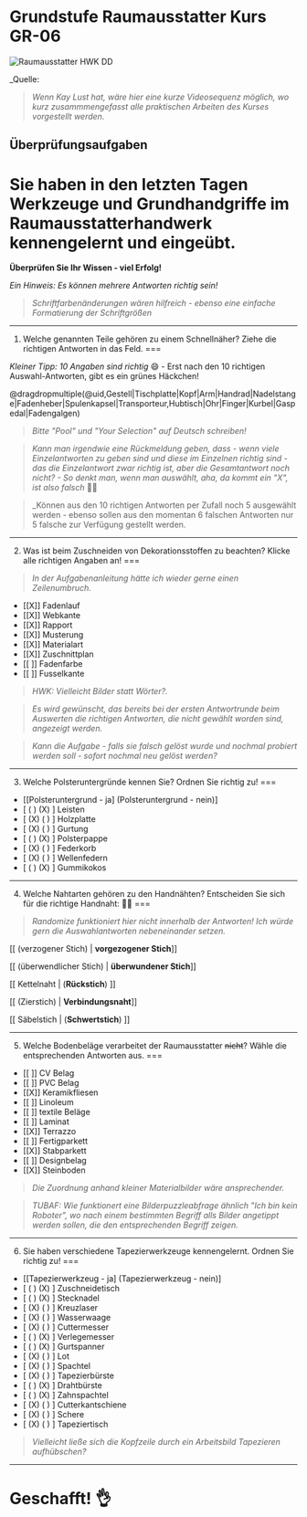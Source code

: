 <!--

author:   Hilke Domsch

email:    hilke.domsch@gkz-ev.de

version:  0.0.2

language: de

narrator: Deutsch Male

comment:  Grundkurs Raumausstatter

edit: true
date: 2025-06-24
logo: https://raw.githubusercontent.com/Ifi-DiAgnostiK-Project/LiaScript-Courses/refs/heads/main/img/Logo_234px.png


import: https://raw.githubusercontent.com/Ifi-DiAgnostiK-Project/LiaScript_DragAndDrop_Template/refs/heads/main/README.md
import: https://raw.githubusercontent.com/Ifi-DiAgnostiK-Project/Piktogramme/refs/heads/main/makros.md
import: https://raw.githubusercontent.com/Ifi-DiAgnostiK-Project/LiaScript_ImageQuiz/refs/heads/main/README.md

@style
.flex-container {
    display: flex;[](https://liascript.github.io/LiveEditor/liascript/index.html?#5)
    flex-wrap: wrap; /* Allows the items to wrap as needed */
    align-items: stretch;
    gap: 20px; /* Adds both horizontal and vertical spacing between items */
}

.flex-child { 
    flex: 1;
    margin-right: 20px; /* Adds space between the columns */
}

@media (max-width: 600px) {
    .flex-child {
        flex: 100%; /* Makes the child divs take up the full width on slim devices */
        margin-right: 0; /* Removes the right margin */
    }
}
@end

-->

# Grundstufe Raumausstatter Kurs GR-06

![Raumausstatter HWK DD](img/interior.jpg)

_Quelle: 

>_Wenn Kay Lust hat, wäre hier eine kurze Videosequenz möglich, wo kurz zusammmengefasst alle praktischen Arbeiten des Kurses vorgestellt werden._

##  Überprüfungsaufgaben

Sie haben in den letzten Tagen Werkzeuge und Grundhandgriffe im Raumausstatterhandwerk kennengelernt und eingeübt.
===

__Überprüfen Sie Ihr Wissen - viel Erfolg!__

_Ein Hinweis: Es können mehrere Antworten richtig sein!_

>_Schriftfarbenänderungen wären hilfreich - ebenso eine einfache Formatierung der Schriftgrößen_

------------------------

1. Welche genannten Teile gehören zu einem Schnellnäher? Ziehe die richtigen Antworten in das Feld.
===

_Kleiner Tipp: 10 Angaben sind richtig_ 😄 - Erst nach den 10 richtigen Auswahl-Antworten, gibt es ein grünes Häckchen!

<!-- data-randomize -->
@dragdropmultiple(@uid,Gestell|Tischplatte|Kopf|Arm|Handrad|Nadelstange|Fadenheber|Spulenkapsel|Transporteur,Hubtisch|Ohr|Finger|Kurbel|Gaspedal|Fadengalgen)


>_Bitte "Pool" und "Your Selection" auf Deutsch schreiben!_

>_Kann man irgendwie eine Rückmeldung geben, dass - wenn viele Einzelantworten zu geben sind und diese im Einzelnen richtig sind - das die Einzelantwort zwar richtig ist, aber die Gesamtantwort noch nicht? - So denkt man, wenn man auswählt, aha, da kommt ein "X", ist also falsch_ 🤷‍♀️

>_Können aus den 10 richtigen Antworten per Zufall noch 5 ausgewählt werden - ebenso sollen aus den momentan 6 falschen Antworten nur 5 falsche zur Verfügung gestellt werden.

-----

2. Was ist beim Zuschneiden von Dekorationsstoffen zu beachten? Klicke alle richtigen Angaben an!
===

>_In der Aufgabenanleitung hätte ich wieder gerne einen Zeilenumbruch._

<!-- data-randomize -->
- [[X]] Fadenlauf
- [[X]] Webkante
- [[X]] Rapport
- [[X]] Musterung
- [[X]] Materialart
- [[X]] Zuschnittplan
- [[ ]] Fadenfarbe
- [[ ]] Fusselkante

>_HWK: Vielleicht Bilder statt Wörter?._

>_Es wird gewünscht, das bereits bei der ersten Antwortrunde beim Auswerten die richtigen Antworten, die nicht gewählt worden sind, angezeigt werden._

>_Kann die Aufgabe - falls sie falsch gelöst wurde und nochmal probiert werden soll - sofort nochmal neu gelöst werden?_

----

3. Welche Polsteruntergründe kennen Sie? Ordnen Sie richtig zu!
===


<!-- data-randomize -->
- [[Polsteruntergrund - ja] (Polsteruntergrund - nein)]
- [    ( )           (X)        ]  Leisten
- [    (X)           ( )        ]  Holzplatte
- [    (X)           ( )        ]  Gurtung
- [    ( )           (X)        ]  Polsterpappe
- [    (X)           ( )        ]  Federkorb
- [    (X)           ( )        ]  Wellenfedern
- [    ( )           (X)        ]  Gummikokos


---

4. Welche Nahtarten gehören zu den Handnähten? Entscheiden Sie sich für die richtige Handnaht: 🤷‍♀️
===

>_Randomize funktioniert hier nicht innerhalb der Antworten! Ich würde gern die Auswahlantworten nebeneinander setzen._

<!-- data-randomize -->
[[ (verzogener Stich) | __vorgezogener Stich__]] 

<!-- data-randomize -->
[[ (überwendlicher Stich) | __überwundener Stich__]] 

<!-- data-randomize -->
[[ Kettelnaht | (__Rückstich__)  ]] 

<!-- data-randomize -->
[[ (Zierstich) | __Verbindungsnaht__]] 

<!-- data-randomize -->
[[ Säbelstich | (__Schwertstich__)  ]] 

---

5. Welche Bodenbeläge verarbeitet der Raumausstatter ~~nicht~~? Wähle die entsprechenden Antworten aus. 
===

<!-- data-randomize -->
- [[ ]] CV Belag
- [[ ]] PVC Belag
- [[X]] Keramikfliesen
- [[ ]] Linoleum
- [[ ]] textile Beläge
- [[ ]] Laminat
- [[X]] Terrazzo
- [[ ]] Fertigparkett
- [[X]] Stabparkett
- [[ ]] Designbelag
- [[X]] Steinboden

>_Die Zuordnung anhand kleiner Materialbilder wäre ansprechender._

>_TUBAF: Wie funktionert eine Bilderpuzzleabfrage ähnlich "Ich bin kein Roboter", wo nach einem bestimmten Begriff alls Bilder angetippt werden sollen, die den entsprechenden Begriff zeigen._

---

6. Sie haben verschiedene Tapezierwerkzeuge kennengelernt. Ordnen Sie richtig zu!
===

<!-- data-randomize -->
- [[Tapezierwerkzeug - ja] (Tapezierwerkzeug - nein)]
- [    ( )           (X)        ]  Zuschneidetisch
- [    ( )           (X)        ]  Stecknadel
- [    (X)           ( )        ]  Kreuzlaser
- [    (X)           ( )        ]  Wasserwaage
- [    (X)           ( )        ]  Cuttermesser
- [    ( )           (X)        ]  Verlegemesser
- [    ( )           (X)        ]  Gurtspanner
- [    (X)           ( )        ]  Lot
- [    (X)           ( )        ]  Spachtel
- [    (X)           ( )        ]  Tapezierbürste
- [    ( )           (X)        ]  Drahtbürste
- [    ( )           (X)        ]  Zahnspachtel
- [    (X)           ( )        ]  Cutterkantschiene
- [    (X)           ( )        ]  Schere
- [    (X)           ( )        ]  Tapeziertisch


>_Vielleicht ließe sich die Kopfzeile durch ein Arbeitsbild Tapezieren aufhübschen?_

---

Geschafft! 👌
===
